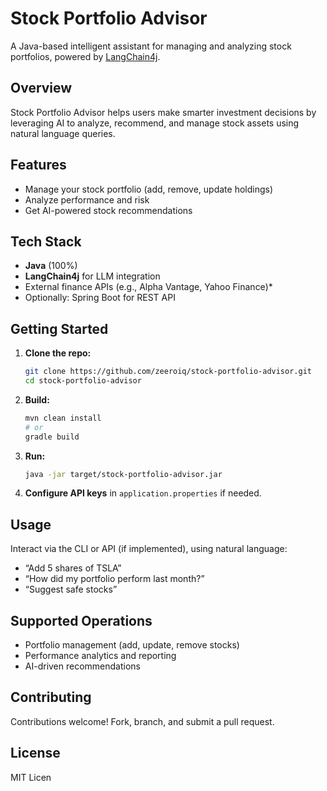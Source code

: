 # Stock Portfolio Advisor

A Java-based intelligent assistant for managing and analyzing stock portfolios, powered by [LangChain4j](https://github.com/langchain4j/langchain4j).

## Overview

Stock Portfolio Advisor helps users make smarter investment decisions by leveraging AI to analyze, recommend, and manage stock assets using natural language queries.

## Features

- Manage your stock portfolio (add, remove, update holdings)
- Analyze performance and risk
- Get AI-powered stock recommendations

## Tech Stack

- **Java** (100%)
- **LangChain4j** for LLM integration
- External finance APIs (e.g., Alpha Vantage, Yahoo Finance)*
- Optionally: Spring Boot for REST API

## Getting Started

1. **Clone the repo:**
   ```bash
   git clone https://github.com/zeeroiq/stock-portfolio-advisor.git
   cd stock-portfolio-advisor
   ```

2. **Build:**
   ```bash
   mvn clean install
   # or
   gradle build
   ```

3. **Run:**
   ```bash
   java -jar target/stock-portfolio-advisor.jar
   ```

4. **Configure API keys** in `application.properties` if needed.

## Usage

Interact via the CLI or API (if implemented), using natural language:
- “Add 5 shares of TSLA”
- “How did my portfolio perform last month?”
- “Suggest safe stocks”

## Supported Operations

- Portfolio management (add, update, remove stocks)
- Performance analytics and reporting
- AI-driven recommendations

## Contributing

Contributions welcome! Fork, branch, and submit a pull request.

## License

MIT Licen

